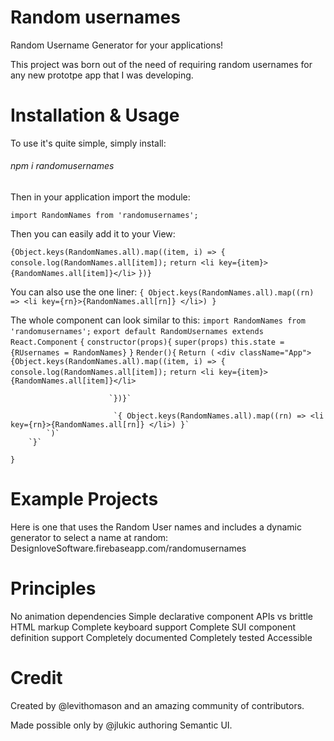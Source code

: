 # Random usernames


Random Username Generator for your applications!


This project was born out of the need of requiring random usernames for any new prototpe app that I was developing. 

# Installation & Usage

To use it's quite simple, simply install:
###### npm i randomusernames

Then in your application import the module:


`import RandomNames from 'randomusernames';`

Then you can easily add it to your View:

`{Object.keys(RandomNames.all).map((item, i) => {`
             `console.log(RandomNames.all[item]);`
           `return <li key={item}>{RandomNames.all[item]}</li>`
 `})}`
 
 You can also use the one liner:
 `{ Object.keys(RandomNames.all).map((rn) => <li key={rn}>{RandomNames.all[rn]} </li>) }`
        
The whole component can look similar to this:
`import RandomNames from 'randomusernames';`
`export default RandomUsernames extends React.Component`
`{` 
    `constructor(props){`
        `super(props)`
            `this.state = {RUsernames = RandomNames}`
        `}`
        `Render(){`
            `Return (`
               `<div className="App">`
                        `{Object.keys(RandomNames.all).map((item, i) => {`
                         `console.log(RandomNames.all[item]);`
                         `return <li key={item}>{RandomNames.all[item]}</li>`
    
                          `})}`
 
                           `{ Object.keys(RandomNames.all).map((rn) => <li key={rn}>{RandomNames.all[rn]} </li>) }`
            `)`
        `}`
`}`






# Example Projects
Here is one that uses the Random User names and includes a dynamic generator to select a name at random:
DesignloveSoftware.firebaseapp.com/randomusernames

# Principles
No animation dependencies
Simple declarative component APIs vs brittle HTML markup
Complete keyboard support
Complete SUI component definition support
Completely documented
Completely tested
Accessible

# Credit
Created by @levithomason and an amazing community of contributors.

Made possible only by @jlukic authoring Semantic UI.
